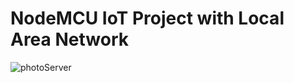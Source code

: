 # NodeMCU IoT Project with Local Area Network
![photoServer](https://user-images.githubusercontent.com/86951716/181824524-e4915663-75c9-4ebc-8120-0c0d197080a3.png)
